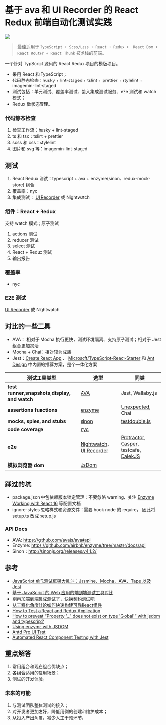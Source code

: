 # 基于 ava 和 UI Recorder 的 React Redux 前端自动化测试实践

![](https://img.alicdn.com/tfs/TB1A6F1X4GYBuNjy0FnXXX5lpXa-981-412.png)

> 最佳适用于 `TypeScript + Scss/Less + React + Redux +  React Dom + React Router + React Thunk` 技术栈的前端。

一个针对 TypScript 源码的 React Redux 项目的模版项目。

- 采用  React 和 TypeScript；
- 代码静态检查：husky + lint-staged + tslint + prettier + stylelint + imagemin-lint-staged
- 测试包括：单元测试、覆盖率测试、接入集成测试服务、e2e 测试和 watch 模式；
- Redux 做状态管理。

### 代码静态检查

1. 检查工作流：husky + lint-staged
2. ts 和 tsx：tslint + prettier
3. scss 和 css：stylelint
4. 图片和 svg 等：imagemin-lint-staged

## 测试

1. React Redux 测试：typescript + ava + enzyme(sinon、redux-mock-store) 组合
2. 覆盖率：nyc
3. 集成测试： [UI Recorder](https://github.com/alibaba/uirecorder) 或 Nightwatch


### 组件：React  + Redux

支持 watch 模式；原子测试

1. actions 测试
2. reducer 测试
3. select 测试
4. React + Redux 测试
5. 输出报告

### 覆盖率

- nyc

### E2E 测试

[UI Recorder](https://github.com/alibaba/uirecorder) 或 Nightwatch

## 对比的一些工具

- AVA： 相对于 Mocha 执行更快，测试环境隔离、支持原子测试；相对于 Jest 组合更加灵活
- Mocha + Chai：相对较为成熟
- Jest：[Create React App](https://github.com/facebookincubator/create-react-app) 、 [Microsoft/TypeScript-React-Starter](Microsoft/TypeScript-React-Starter) 和 [Ant Design](https://github.com/ant-design/ant-design-pro) 中内置的推荐方案，是个一体化方案



| 测试工具类型                                   | 选型                                       | 同类                                       |
| ---------------------------------------- | ---------------------------------------- | ---------------------------------------- |
| **test runner**,**snapshots**,**display, and watch** | [AVA](https://github.com/avajs/ava)      | Jest, Wallaby.js                         |
| **assertions functions**                 | [enzyme](https://github.com/airbnb/enzyme) | [Unexpected](https://github.com/unexpectedjs/unexpected), Chai |
| **mocks, spies, and stubs**              | [sinon](http://sinonjs.org/)             | [testdouble.js](https://github.com/testdouble/testdouble.js) |
| **code coverage**                        | [nyc](https://github.com/istanbuljs/nyc) |                                          |
| **e2e**                                  | [Nightwatch](http://nightwatchjs.org/)、[UI Recorder](https://github.com/alibaba/uirecorder) | [Protractor](http://www.protractortest.org/), [Casper](http://casperjs.org/), testcafe, [DalekJS](https://github.com/dalekjs) |
| **模拟浏览器 dom**                            | [JsDom](https://github.com/jsdom/jsdom)  |                                          |

## 踩过的坑

- package.json 中包依赖版本锁定管理：不要忽略 warning，关注 [Enzyme Working with React 16](http://airbnb.io/enzyme/docs/installation/react-16.html) 等配置文档
- ignore-styles 忽略样式和资源文件：需要 hook node 的 require， 因此将 setup.ts 改成 setup.js 

### API Docs

- AVA: https://github.com/avajs/ava#api
- Enzyme:  https://github.com/airbnb/enzyme/tree/master/docs/api
- Sinon：http://sinonjs.org/releases/v4.1.2/

## 参考

- [JavaScript 单元测试框架大乱斗：Jasmine、Mocha、AVA、Tape 以及 Jest](https://raygun.com/blog/javascript-unit-testing-frameworks/)
- [基于 JavaScript 的 Web 应用的端到端测试工具对比](https://mo.github.io/2017/07/20/javascript-e2e-integration-testing.html)
- [别再加端到端集成测试了，快换契约测试吧](http://insights.thoughtworks.cn/contract-test/)
- [从工程化角度讨论如何快速构建可靠React组件](https://github.com/lcxfs1991/blog/issues/18)
- [How to Test a React and Redux Application ](https://semaphoreci.com/community/tutorials/getting-started-with-create-react-app-and-ava)
- [How to prevent “Property '…' does not exist on type 'Global'” with jsdom and typescript?](https://stackoverflow.com/questions/40743131/how-to-prevent-property-does-not-exist-on-type-global-with-jsdom-and-t)
- [Using enzyme with JSDOM](http://airbnb.io/enzyme/docs/guides/jsdom.html)
- [Antd Pro UI Test](https://pro.ant.design/docs/ui-test#单元测试)
- [Automated React Component Testing with Jest](https://www.distelli.com/docs/tutorials/test-your-react-component-with-jest/)



## 重点解答

1. 常用组合和现在组合优缺点；
2. 各组合适用的应用场景；
3. 测试的开发体验。

### 未来的可能

1. 与测试团队整体测试的接入；
2. 对开发者更加友好，降低用例的创建和维护成本；
3. 从投入产出角度，减少人工干预环节。
